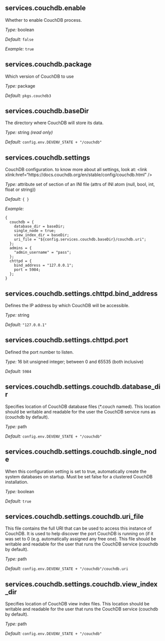 

[comment]: # (Please add your documentation on top of this line)

## services\.couchdb\.enable



Whether to enable CouchDB process\.



*Type:*
boolean



*Default:*
` false `



*Example:*
` true `



## services\.couchdb\.package



Which version of CouchDB to use



*Type:*
package



*Default:*
` pkgs.couchdb3 `



## services\.couchdb\.baseDir

The directory where CouchDB will store its data\.



*Type:*
string *(read only)*



*Default:*
` config.env.DEVENV_STATE + "/couchdb" `



## services\.couchdb\.settings



CouchDB configuration\.
to know more about all settings, look at:
\<link
xlink:href=“https://docs\.couchdb\.org/en/stable/config/couchdb\.html”
/>



*Type:*
attribute set of section of an INI file (attrs of INI atom (null, bool, int, float or string))



*Default:*
` { } `



*Example:*

```
{
  couchdb = {
    database_dir = baseDir;
    single_node = true;
    view_index_dir = baseDir;
    uri_file = "${config.services.couchdb.baseDir}/couchdb.uri";
  };
  admins = {
    "admin_username" = "pass";
  };
  chttpd = {
    bind_address = "127.0.0.1";
    port = 5984;
  };
}

```



## services\.couchdb\.settings\.chttpd\.bind_address



Defines the IP address by which CouchDB will be accessible\.



*Type:*
string



*Default:*
` "127.0.0.1" `



## services\.couchdb\.settings\.chttpd\.port



Defined the port number to listen\.



*Type:*
16 bit unsigned integer; between 0 and 65535 (both inclusive)



*Default:*
` 5984 `



## services\.couchdb\.settings\.couchdb\.database_dir



Specifies location of CouchDB database files (\*\.couch named)\. This
location should be writable and readable for the user the CouchDB
service runs as (couchdb by default)\.



*Type:*
path



*Default:*
` config.env.DEVENV_STATE + "/couchdb" `



## services\.couchdb\.settings\.couchdb\.single_node



When this configuration setting is set to true, automatically create
the system databases on startup\. Must be set false for a clustered
CouchDB installation\.



*Type:*
boolean



*Default:*
` true `



## services\.couchdb\.settings\.couchdb\.uri_file



This file contains the full URI that can be used to access this
instance of CouchDB\. It is used to help discover the port CouchDB is
running on (if it was set to 0 (e\.g\. automatically assigned any free
one)\. This file should be writable and readable for the user that
runs the CouchDB service (couchdb by default)\.



*Type:*
path



*Default:*
` config.env.DEVENV_STATE + "/couchdb"/couchdb.uri `



## services\.couchdb\.settings\.couchdb\.view_index_dir



Specifies location of CouchDB view index files\. This location should
be writable and readable for the user that runs the CouchDB service
(couchdb by default)\.



*Type:*
path



*Default:*
` config.env.DEVENV_STATE + "/couchdb" `

